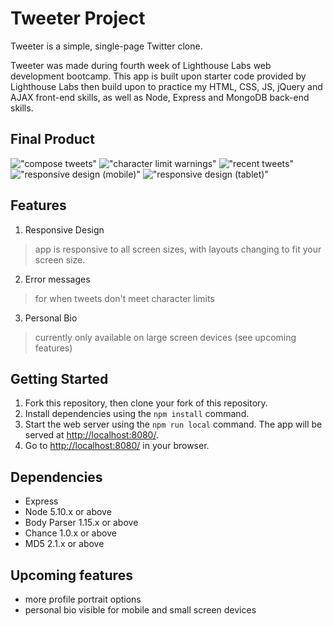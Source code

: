 # Tweeter Project

Tweeter is a simple, single-page Twitter clone.

Tweeter was made during fourth week of Lighthouse Labs web development bootcamp. This app is built upon starter code provided by Lighthouse Labs then build upon to practice my HTML, CSS, JS, jQuery and AJAX front-end skills, as well as Node, Express and MongoDB back-end skills.


## Final Product

!["compose tweets"](#)
!["character limit warnings"](#)
!["recent tweets"](#)
!["responsive design (mobile)"](#)
!["responsive design (tablet)"](#)

## Features
1. Responsive Design
  > app is responsive to all screen sizes, with layouts changing to fit your screen size.
2. Error messages
  > for when tweets don't meet character limits
3. Personal Bio 
  > currently only available on large screen devices (see upcoming features)

## Getting Started

1. Fork this repository, then clone your fork of this repository.
2. Install dependencies using the `npm install` command.
3. Start the web server using the `npm run local` command. The app will be served at <http://localhost:8080/>.
4. Go to <http://localhost:8080/> in your browser.

## Dependencies

- Express
- Node 5.10.x or above
- Body Parser 1.15.x or above
- Chance 1.0.x or above
- MD5 2.1.x or above

## Upcoming features

 - more profile portrait options
 - personal bio visible for mobile and small screen devices